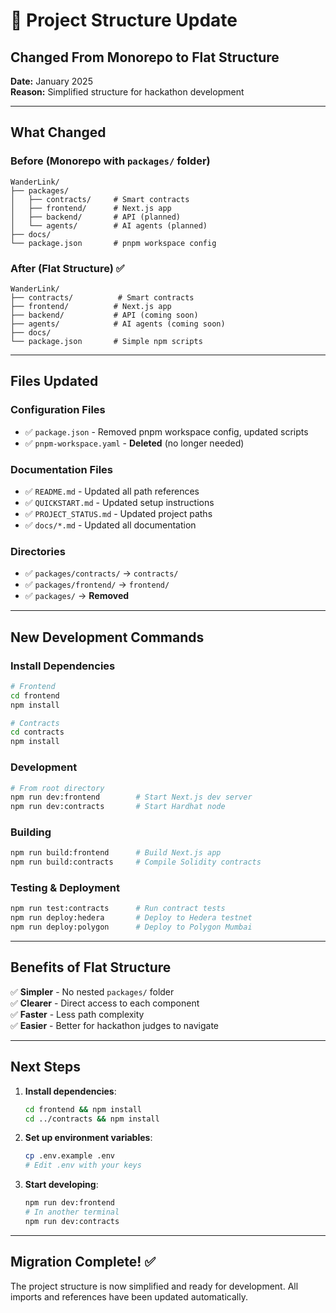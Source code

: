 # 🔄 Project Structure Update

## Changed From Monorepo to Flat Structure

**Date:** January 2025  
**Reason:** Simplified structure for hackathon development

---

## What Changed

### Before (Monorepo with `packages/` folder)
```
WanderLink/
├── packages/
│   ├── contracts/     # Smart contracts
│   ├── frontend/      # Next.js app
│   ├── backend/       # API (planned)
│   └── agents/        # AI agents (planned)
├── docs/
└── package.json       # pnpm workspace config
```

### After (Flat Structure) ✅
```
WanderLink/
├── contracts/          # Smart contracts
├── frontend/          # Next.js app
├── backend/           # API (coming soon)
├── agents/            # AI agents (coming soon)
├── docs/
└── package.json       # Simple npm scripts
```

---

## Files Updated

### Configuration Files
- ✅ `package.json` - Removed pnpm workspace config, updated scripts
- ✅ `pnpm-workspace.yaml` - **Deleted** (no longer needed)

### Documentation Files
- ✅ `README.md` - Updated all path references
- ✅ `QUICKSTART.md` - Updated setup instructions
- ✅ `PROJECT_STATUS.md` - Updated project paths
- ✅ `docs/*.md` - Updated all documentation

### Directories
- ✅ `packages/contracts/` → `contracts/`
- ✅ `packages/frontend/` → `frontend/`
- ✅ `packages/` → **Removed**

---

## New Development Commands

### Install Dependencies
```bash
# Frontend
cd frontend
npm install

# Contracts
cd contracts
npm install
```

### Development
```bash
# From root directory
npm run dev:frontend        # Start Next.js dev server
npm run dev:contracts       # Start Hardhat node
```

### Building
```bash
npm run build:frontend      # Build Next.js app
npm run build:contracts     # Compile Solidity contracts
```

### Testing & Deployment
```bash
npm run test:contracts      # Run contract tests
npm run deploy:hedera       # Deploy to Hedera testnet
npm run deploy:polygon      # Deploy to Polygon Mumbai
```

---

## Benefits of Flat Structure

✅ **Simpler** - No nested `packages/` folder  
✅ **Clearer** - Direct access to each component  
✅ **Faster** - Less path complexity  
✅ **Easier** - Better for hackathon judges to navigate  

---

## Next Steps

1. **Install dependencies**:
   ```bash
   cd frontend && npm install
   cd ../contracts && npm install
   ```

2. **Set up environment variables**:
   ```bash
   cp .env.example .env
   # Edit .env with your keys
   ```

3. **Start developing**:
   ```bash
   npm run dev:frontend
   # In another terminal
   npm run dev:contracts
   ```

---

## Migration Complete! ✅

The project structure is now simplified and ready for development. All imports and references have been updated automatically.
